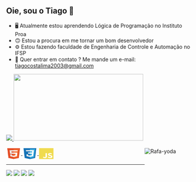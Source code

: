## Oie, sou o Tiago 👋

- 🖥️ Atualmente estou aprendendo Lógica de Programação no Instituto Proa
- 🙃 Estou a procura em me tornar um bom desenvolvedor
- ⚙️ Estou fazendo faculdade de Engenharia de Controle e Automação no IFSP
- 📧 Quer entrar em contato ? Me mande um e-mail: tiagocostalima2003@gmail.com
 
<div>
  <a href="https://github.com/LimaTiag0">
  <img height="180em" src="https://github-readme-stats.vercel.app/api?username=LimaTiag0&show_icons=true&theme=dracula&include_all_commits=true&count_private=true"/>
  <img height="180em" width="350em"src="https://github-readme-stats.vercel.app/api/top-langs/?username=LimaTiag0&layout=compact&langs_count=7&theme=dracula"/>
</div>
  
  <div style="display: inline_block"><br>
  <img align="center" alt="Rafa-HTML" height="30" width="40" src="https://raw.githubusercontent.com/devicons/devicon/master/icons/html5/html5-original.svg">
  <img align="center" alt="Rafa-CSS" height="30" width="40" src="https://raw.githubusercontent.com/devicons/devicon/master/icons/css3/css3-original.svg">
   <img align="center" alt="Rafa-Js" height="30" width="40" src="https://raw.githubusercontent.com/devicons/devicon/master/icons/javascript/javascript-plain.svg">
  <img align="right" alt="Rafa-yoda" height="130" width="130" src="https://c.tenor.com/ik4WPsOwlDAAAAAM/gilberto-bbb21.gif">
</div>
<hr>
  
  <div>
    <a href="mailto:tiagocostalima2003@gmail.com" target="_blank"><img src="https://img.shields.io/badge/Gmail-D14836?style=for-the-badge&logo=gmail&logoColor=white" target="_blank"></a>
  <a href="" target="_blank"><img src="https://img.shields.io/badge/-Instagram-%23E4405F?style=for-the-badge&logo=instagram&logoColor=white" target="_blank"></a>
 	<a href="" target="_blank"><img src="https://img.shields.io/badge/WhatsApp-25D366?style=for-the-badge&logo=whatsapp&logoColor=white" target="_blank"></a> 
  <a href="https://www.linkedin.com/in/tiago-lima-53a95121a/" target="_blank"><img src="https://img.shields.io/badge/-LinkedIn-%230077B5?style=for-the-badge&logo=linkedin&logoColor=white" target="_blank"></a> 
  </div>

